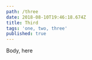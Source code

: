 ```yaml
---
path: /three
date: 2018-08-10T19:46:18.674Z
title: Third
tags: 'one, two, three'
published: true
---
```

Body, here
